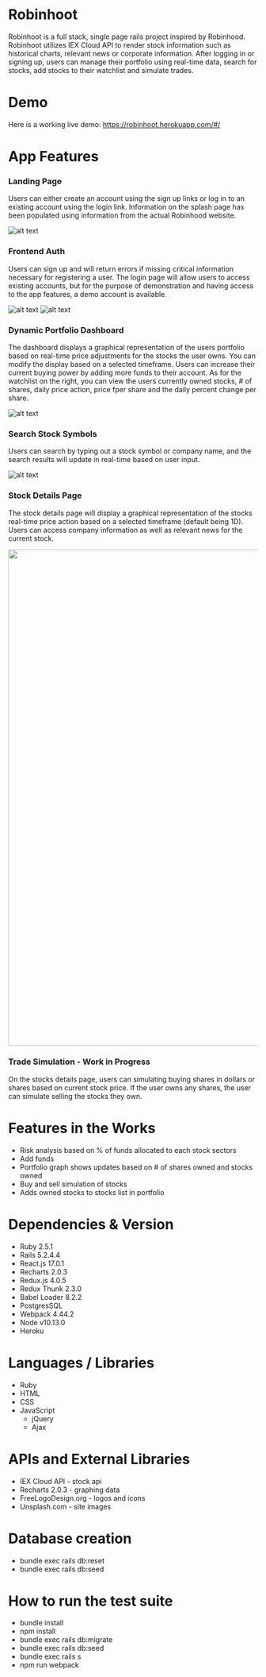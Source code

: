 # Robinhoot
Robinhoot is a full stack, single page rails project inspired by Robinhood. Robinhoot utilizes IEX Cloud API to render stock information such as historical charts, relevant news or corporate information. After logging in or signing up, users can manage their portfolio using real-time data, search for stocks, add stocks to their watchlist and simulate trades.

# Demo
Here is a working live demo: https://robinhoot.herokuapp.com/#/

# App Features
### Landing Page
Users can either create an account using the sign up links or log in to an existing account using the login link. Information on the splash page has been populated using information from the actual Robinhood website.

![alt text](https://github.com/jamhanpar/Robinhoot/blob/main/0.%20Planning/0.%20Features/landing_page.png)

### Frontend Auth
Users can sign up and will return errors if missing critical information necessary for registering a user. The login page will allow users to access existing accounts, but for the purpose of demonstration and having access to the app features, a demo account is available.

![alt text](https://github.com/jamhanpar/Robinhoot/blob/main/0.%20Planning/0.%20Features/frontend_auth.PNG?raw=true)
![alt text](https://github.com/jamhanpar/Robinhoot/blob/main/0.%20Planning/0.%20Features/frontend_auth_signup.PNG?raw=true)

### Dynamic Portfolio Dashboard
The dashboard displays a graphical representation of the users portfolio based on real-time price adjustments for the stocks the user owns. You can modify the display based on a selected timeframe. Users can increase their current buying power by adding more funds to their account. As for the watchlist on the right, you can view the users currently owned stocks, # of shares, daily price action, price fper share and the daily percent change per share.

![alt text](https://github.com/jamhanpar/Robinhoot/blob/main/0.%20Planning/0.%20Features/dyanmic_portfolio_dashboard.PNG?raw=true)

### Search Stock Symbols
Users can search by typing out a stock symbol or company name, and the search results will update in real-time based on user input.

![alt text](https://github.com/jamhanpar/Robinhoot/blob/main/0.%20Planning/0.%20Features/search_stock_symbols.PNG?raw=true)

### Stock Details Page
The stock details page will display a graphical representation of the stocks real-time price action based on a selected timeframe (default being 1D). Users can access company information as well as relevant news for the current stock.

<img width="1000px" src="https://github.com/jamhanpar/Robinhoot/blob/main/0.%20Planning/0.%20Features/stock_details_page.PNG?raw=true">

### Trade Simulation - Work in Progress
On the stocks details page, users can simulating buying shares in dollars or shares based on current stock price. If the user owns any shares, the user can simulate selling the stocks they own.

# Features in the Works
* Risk analysis based on % of funds allocated to each stock sectors
* Add funds
* Portfolio graph shows updates based on # of shares owned and stocks owned
* Buy and sell simulation of stocks
* Adds owned stocks to stocks list in portfolio

# Dependencies & Version
* Ruby 2.5.1
* Rails 5.2.4.4
* React.js 17.0.1
* Recharts 2.0.3
* Redux.js 4.0.5
* Redux Thunk 2.3.0
* Babel Loader 8.2.2
* PostgresSQL
* Webpack 4.44.2
* Node v10.13.0
* Heroku

# Languages / Libraries
* Ruby
* HTML
* CSS
* JavaScript
     * jQuery 
     * Ajax

# APIs and External Libraries
* IEX Cloud API - stock api
* Recharts 2.0.3 - graphing data
* FreeLogoDesign.org - logos and icons
* Unsplash.com - site images

# Database creation
- bundle exec rails db:reset
- bundle exec rails db:seed

# How to run the test suite
- bundle install
- npm install
- bundle exec rails db:migrate
- bundle exec rails db:seed
- bundle exec rails s
- npm run webpack
